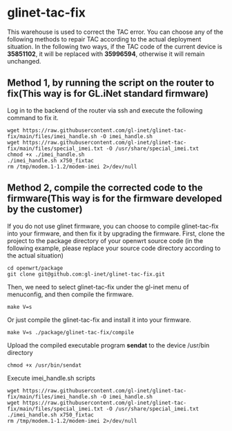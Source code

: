 # glinet-tac-fix
This warehouse is used to correct the TAC  error. You can choose any of the following methods to repair TAC according to the actual deployment situation.
In the following two ways, if the TAC code of the current device is **35851102**, it will be replaced with **35996594**, otherwise it will remain unchanged.

## Method 1, by running the script on the router to fix(This way is for GL.iNet standard firmware)
Log in to the backend of the router via ssh and execute the following command to fix it.
```
wget https://raw.githubusercontent.com/gl-inet/glinet-tac-fix/main/files/imei_handle.sh -O imei_handle.sh
wget https://raw.githubusercontent.com/gl-inet/glinet-tac-fix/main/files/special_imei.txt -O /usr/share/special_imei.txt
chmod +x ./imei_handle.sh
./imei_handle.sh x750_fixtac
rm /tmp/modem.1-1.2/modem-imei 2>/dev/null
```

## Method 2, compile the corrected code to the firmware(This way is for the firmware developed by the customer)

If you do not use glinet firmware, you can choose to compile glinet-tac-fix into your firmware, and then fix it by upgrading the firmware.
First, clone the project to the package directory of your openwrt source code (in the following example, please replace your source code directory according to the actual situation)

```
cd openwrt/package
git clone git@github.com:gl-inet/glinet-tac-fix.git
```
Then, we need to select glinet-tac-fix under the gl-inet menu of menuconfig, and then compile the firmware.
```
make V=s
```
Or just compile the glinet-tac-fix and install it into your firmware.
```
make V=s ./package/glinet-tac-fix/compile
```
Upload the compiled executable program **sendat** to the device /usr/bin directory
```
chmod +x /usr/bin/sendat
```
Execute imei_handle.sh scripts
```
wget https://raw.githubusercontent.com/gl-inet/glinet-tac-fix/main/files/imei_handle.sh -O imei_handle.sh
wget https://raw.githubusercontent.com/gl-inet/glinet-tac-fix/main/files/special_imei.txt -O /usr/share/special_imei.txt
./imei_handle.sh x750_fixtac
rm /tmp/modem.1-1.2/modem-imei 2>/dev/null
```
